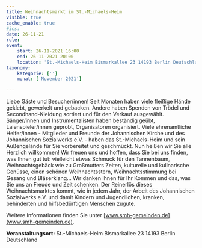 ```yaml
---
title: Weihnachtsmarkt im St.-Michaels-Heim
visible: true
cache_enable: true
#ics: 
date: 26-11-21
rule: 
event:
	start: 26-11-2021 16:00
	end: 26-11-2021 20:00
	location: 'St.-Michaels-Heim Bismarkallee 23 14193 Berlin Deutschland'
taxonomy:
	kategorie: ['']
	monat: ['November 2021']

---
```

Liebe Gäste und Besucher/innen!
Seit Monaten haben viele fleißige Hände geklebt, gewerkelt und gebacken. Andere haben Spenden von Trödel und Secondhand-Kleidung sortiert und für den Verkauf ausgewählt. Sänger/innen und Instrumentalisten haben beständig geübt, Laienspieler/innen geprobt, Organisatoren organisiert.
Viele ehrenamtliche Helfer/innen - Mitglieder und Freunde der Johannischen Kirche und des Johannischen Sozialwerks e.V. - haben das St.-Michaels-Heim und sein Außengelände für Sie vorbereitet und geschmückt.
Nun heißen wir Sie alle Herzlich willkommen!
Wir freuen uns und hoffen, dass Sie bei uns finden, was Ihnen gut tut: vielleicht etwas Schmuck für den Tannenbaum, Weihnachtsgebäck wie zu Großmutters Zeiten, kulturelle und kulinarische Genüsse, einen schönen Weihnachtsstern, Weihnachtsstimmung bei Gesang und Bläserklang...
Wir danken Ihnen für Ihr Kommen und das, was Sie uns an Freude und Zeit schenken. Der Reinerlös dieses Weihnachtsmarktes kommt, wie in jedem Jahr, der Arbeit des Johannischen Sozialwerks e.V. und damit Kindern und Jugendlichen, kranken, behinderten und hilfsbedürftigen Menschen zugute.

Weitere Informationen finden Sie unter [www.smh-gemeinden.de](www.smh-gemeinden.de).


**Veranstaltungsort:** St.-Michaels-Heim
Bismarkallee 23
14193 Berlin
Deutschland

